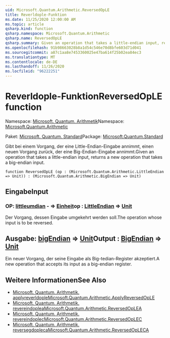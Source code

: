 ```yaml
---
uid: Microsoft.Quantum.Arithmetic.ReversedOpLE
title: Reverldople-Funktion
ms.date: 11/25/2020 12:00:00 AM
ms.topic: article
qsharp.kind: function
qsharp.namespace: Microsoft.Quantum.Arithmetic
qsharp.name: ReversedOpLE
qsharp.summary: Given an operation that takes a little-endian input, returns a new operation that takes a big-endian input.
ms.openlocfilehash: 91b98663028b8a1d54c546e70d8bfe603d71d041
ms.sourcegitcommit: a87c1aa8e7453360025e47ba614f25b02ea84ec3
ms.translationtype: MT
ms.contentlocale: de-DE
ms.lasthandoff: 11/26/2020
ms.locfileid: "96222251"
---
```

# <a name="reversedople-function"></a><span data-ttu-id="2b5fa-102">Reverldople-Funktion</span><span class="sxs-lookup"><span data-stu-id="2b5fa-102">ReversedOpLE function</span></span>

<span data-ttu-id="2b5fa-103">Namespace: [Microsoft. Quantum. Arithmetik](xref:Microsoft.Quantum.Arithmetic)</span><span class="sxs-lookup"><span data-stu-id="2b5fa-103">Namespace: [Microsoft.Quantum.Arithmetic](xref:Microsoft.Quantum.Arithmetic)</span></span>

<span data-ttu-id="2b5fa-104">Paket: [Microsoft. Quantum. Standard](https://nuget.org/packages/Microsoft.Quantum.Standard)</span><span class="sxs-lookup"><span data-stu-id="2b5fa-104">Package: [Microsoft.Quantum.Standard](https://nuget.org/packages/Microsoft.Quantum.Standard)</span></span>


<span data-ttu-id="2b5fa-105">Gibt bei einem Vorgang, der eine Little-Endian-Eingabe annimmt, einen neuen Vorgang zurück, der eine Big-Endian-Eingabe annimmt.</span><span class="sxs-lookup"><span data-stu-id="2b5fa-105">Given an operation that takes a little-endian input, returns a new operation that takes a big-endian input.</span></span>

```qsharp
function ReversedOpLE (op : (Microsoft.Quantum.Arithmetic.LittleEndian => Unit)) : (Microsoft.Quantum.Arithmetic.BigEndian => Unit)
```


## <a name="input"></a><span data-ttu-id="2b5fa-106">Eingabe</span><span class="sxs-lookup"><span data-stu-id="2b5fa-106">Input</span></span>

### <a name="op--littleendian--unit"></a><span data-ttu-id="2b5fa-107">OP: [littleumdian](xref:Microsoft.Quantum.Arithmetic.LittleEndian) - => [Einheit](xref:microsoft.quantum.lang-ref.unit)</span><span class="sxs-lookup"><span data-stu-id="2b5fa-107">op : [LittleEndian](xref:Microsoft.Quantum.Arithmetic.LittleEndian) => [Unit](xref:microsoft.quantum.lang-ref.unit)</span></span> 

<span data-ttu-id="2b5fa-108">Der Vorgang, dessen Eingabe umgekehrt werden soll.</span><span class="sxs-lookup"><span data-stu-id="2b5fa-108">The operation whose input is to be reversed.</span></span>



## <a name="output--bigendian--unit"></a><span data-ttu-id="2b5fa-109">Ausgabe: [bigEndian](xref:Microsoft.Quantum.Arithmetic.BigEndian) => [Unit](xref:microsoft.quantum.lang-ref.unit)</span><span class="sxs-lookup"><span data-stu-id="2b5fa-109">Output : [BigEndian](xref:Microsoft.Quantum.Arithmetic.BigEndian) => [Unit](xref:microsoft.quantum.lang-ref.unit)</span></span> 

<span data-ttu-id="2b5fa-110">Ein neuer Vorgang, der seine Eingabe als Big-tedian-Register akzeptiert.</span><span class="sxs-lookup"><span data-stu-id="2b5fa-110">A new operation that accepts its input as a big-endian register.</span></span>

## <a name="see-also"></a><span data-ttu-id="2b5fa-111">Weitere Informationen</span><span class="sxs-lookup"><span data-stu-id="2b5fa-111">See Also</span></span>

- [<span data-ttu-id="2b5fa-112">Microsoft. Quantum. Arithmetik. applyreverldople</span><span class="sxs-lookup"><span data-stu-id="2b5fa-112">Microsoft.Quantum.Arithmetic.ApplyReversedOpLE</span></span>](xref:Microsoft.Quantum.Arithmetic.ApplyReversedOpLE)
- [<span data-ttu-id="2b5fa-113">Microsoft. Quantum. Arithmetik. revereindoplea</span><span class="sxs-lookup"><span data-stu-id="2b5fa-113">Microsoft.Quantum.Arithmetic.ReversedOpLEA</span></span>](xref:Microsoft.Quantum.Arithmetic.ReversedOpLEA)
- [<span data-ttu-id="2b5fa-114">Microsoft. Quantum. Arithmetik. revereindoplec</span><span class="sxs-lookup"><span data-stu-id="2b5fa-114">Microsoft.Quantum.Arithmetic.ReversedOpLEC</span></span>](xref:Microsoft.Quantum.Arithmetic.ReversedOpLEC)
- [<span data-ttu-id="2b5fa-115">Microsoft. Quantum. Arithmetik. reversegdopleca</span><span class="sxs-lookup"><span data-stu-id="2b5fa-115">Microsoft.Quantum.Arithmetic.ReversedOpLECA</span></span>](xref:Microsoft.Quantum.Arithmetic.ReversedOpLECA)